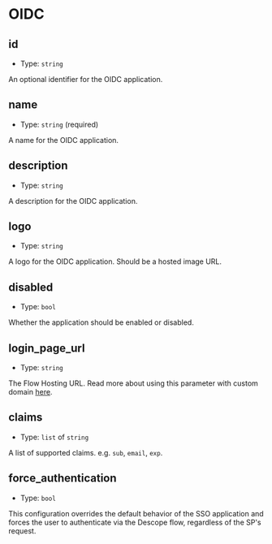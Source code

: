 
OIDC
====



id
----

- Type: `string` 

An optional identifier for the OIDC application.



name
----

- Type: `string` (required)

A name for the OIDC application.



description
-----------

- Type: `string` 

A description for the OIDC application.



logo
----

- Type: `string` 

A logo for the OIDC application. Should be a hosted image URL.



disabled
--------

- Type: `bool` 

Whether the application should be enabled or disabled.



login_page_url
--------------

- Type: `string` 

The Flow Hosting URL. Read more about using this parameter with custom
domain [here](https://docs.descope.com/sso-integrations/applications/saml-apps).



claims
------

- Type: `list` of `string` 

A list of supported claims. e.g. `sub`, `email`, `exp`.



force_authentication
--------------------

- Type: `bool` 

This configuration overrides the default behavior of the SSO application and forces
the user to authenticate via the Descope flow, regardless of the SP's request.
